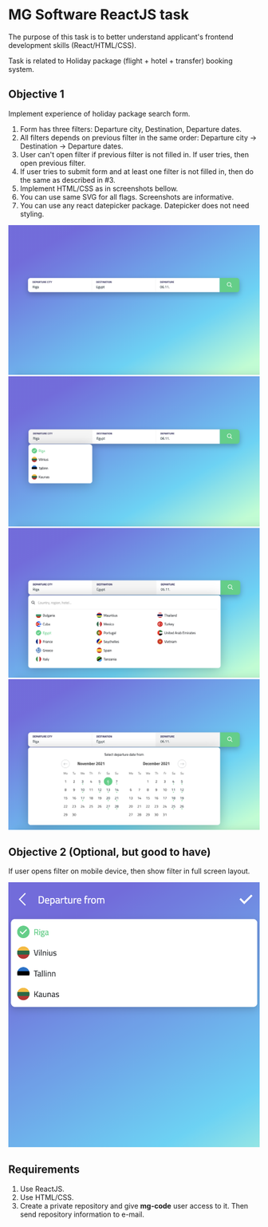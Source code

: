 # MG Software ReactJS task
The purpose of this task is to better understand applicant's frontend development skills (React/HTML/CSS).

Task is related to Holiday package (flight + hotel + transfer) booking system.

## Objective 1
Implement experience of holiday package search form.
1. Form has three filters: Departure city, Destination, Departure dates.
2. All filters depends on previous filter in the same order: Departure city -> Destination -> Departure dates.
3. User can't open filter if previous filter is not filled in. If user tries, then open previous filter.
4. If user tries to submit form and at least one filter is not filled in, then do the same as described in #3.
5. Implement HTML/CSS as in screenshots bellow.
6. You can use same SVG for all flags. Screenshots are informative.
7. You can use any react datepicker package. Datepicker does not need styling.

![Form design](/images/form.png)
![Departure city](/images/departure-city.png)
![Destination](/images/destination.png)
![Departure dates](/images/dates.png)

## Objective 2 (Optional, but good to have)
If user opens filter on mobile device, then show filter in full screen layout.

![Responsive filter](/images/responsive.png)

## Requirements
1. Use ReactJS.
2. Use HTML/CSS.
3. Create a private repository and give **mg-code** user access to it.  Then send repository information to e-mail.
